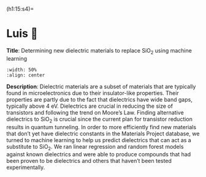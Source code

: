(h1:15:s4)=
# Luis 🦙

**Title**: Determining new dielectric materials to replace SiO<sub>2</sub> using machine learning

```{image} ../../assets/fig/15/Luis_final.png
:width: 50%
:align: center
```

**Description**: Dielectric materials are a subset of materials that are typically found in microelectronics due to their insulator-like properties. Their properties are partly due to the fact that dielectrics have wide band gaps, typically above 4 eV. Dielectrics are crucial in reducing the size of transistors and following the trend on Moore’s Law. Finding alternative dielectrics to SiO<sub>2</sub> is crucial since the current plan for transistor reduction results in quantum tunneling. In order to more efficiently find new materials that don’t yet have dielectric constants in the Materials Project database, we turned to machine learning to help us predict dielectrics that can act as a substitute to SiO<sub>2</sub>. We ran linear regression and random forest models against known dielectrics and were able to produce compounds that had been proven to be dielectrics and others that haven’t been tested experimentally.
